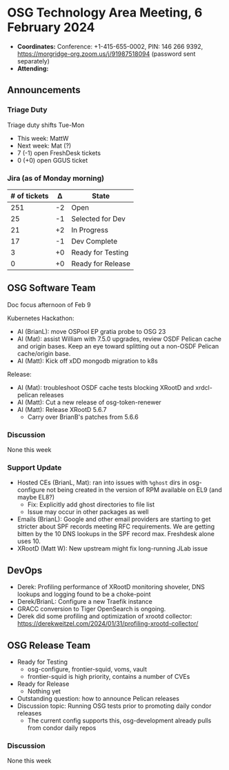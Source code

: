 # OSG Technology Area Meeting, 6 February 2024

-   **Coordinates:** Conference: +1-415-655-0002, PIN: 146 266 9392,
    <https://morgridge-org.zoom.us/j/91987518094> (password sent separately)
-   **Attending:**

## Announcements

### Triage Duty

Triage duty shifts Tue-Mon

-   This week: MattW
-   Next week: Mat (?)
-   7 (-1) open FreshDesk tickets
-   0 (+0) open GGUS ticket

### Jira (as of Monday morning)

| # of tickets | &Delta; | State             |
|--------------|---------|-------------------|
| 251          | -2      | Open              |
| 25           | -1      | Selected for Dev  |
| 21           | +2      | In Progress       |
| 17           | -1      | Dev Complete      |
| 3            | +0      | Ready for Testing |
| 0            | +0      | Ready for Release |

## OSG Software Team

Doc focus afternoon of Feb 9

Kubernetes Hackathon:
-   AI (BrianL): move OSPool EP gratia probe to OSG 23
-   AI (Mat): assist William with 7.5.0 upgrades, review OSDF Pelican cache and origin bases.
    Keep an eye toward splitting out a non-OSDF Pelican cache/origin base.
-   AI (Matt): Kick off xDD mongodb migration to k8s

Release:
-   AI (Mat): troubleshoot OSDF cache tests blocking XRootD and xrdcl-pelican releases
-   AI (Matt): Cut a new release of osg-token-renewer
-   AI (Matt): Release XRootD 5.6.7
    -   Carry over BrianB's patches from 5.6.6

### Discussion

None this week

### Support Update

-   Hosted CEs (BrianL, Mat): ran into issues with `%ghost` dirs in osg-configure not being created in the version of
    RPM available on EL9 (and maybe EL8?)
    -   Fix: Explicitly add ghost directories to file list
    -   Issue may occur in other packages as well
-   Emails (BrianL): Google and other email providers are starting to get stricter about SPF records meeting RFC
    requirements.
    We are getting bitten by the 10 DNS lookups in the SPF record max.
    Freshdesk alone uses 10.
-   XRootD (Matt W): New upstream might fix long-running JLab issue
## DevOps

-   Derek: Profiling performance of XRootD monitoring shoveler, DNS lookups and logging found to be a choke-point
-   Derek/BrianL: Configure a new Traefik instance
-   GRACC conversion to Tiger OpenSearch is ongoing.
-   Derek did some profiling and optimization of xrootd collector: https://derekweitzel.com/2024/01/31/profiling-xrootd-collector/

## OSG Release Team

-   Ready for Testing
    -   osg-configure, frontier-squid, voms, vault
    -   frontier-squid is high priority, contains a number of CVEs
-   Ready for Release
    -   Nothing yet
-   Outstanding question: how to announce Pelican releases
-   Discussion topic: Running OSG tests prior to promoting daily condor releases
    - The current config supports this, osg-development already pulls from condor daily repos

### Discussion

None this week
